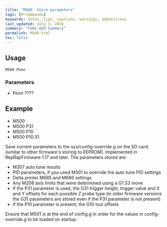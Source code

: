 ```yaml
---
title: "M500: Store parameters" 
tags: [M-Commands]
keywords: notes, tips, cautions, warnings, admonitions
last_updated: July 3, 2016
summary: "ToDo Add Summary"
permalink: M500.html
toc: false
---
```



## Usage ##
```
M500 Pnnn
```

### Parameters ###
+ Pnnn ????

## Example ##

+ M500
+ M500 P31
+ M500 P10
+ M500 P10:31

Save current parameters to the sys/config-override.g on the SD card. (similar to other firmware's storing to EEPROM). Implemented in RepRapFirmware 1.17 and later. The parameters stored are:

+ M307 auto tune results
+ PID parameters, if you used M301 to override the auto tune PID settings
+ Delta printer M665 and M666 settings
+ Any M208 axis limits that were determined using a G1 S3 move
+ If the P31 parameter is used, the G31 trigger height, trigger value and X and Y offsets for each possible Z probe type (in older firmware versions the G31 parameters are stored even if the P31 parameter is not present)
+ If the P10 parameter is present, the G10 tool offsets

Ensure that M501 is at the end of config.g in order for the values in config-override.g to be loaded on startup.

